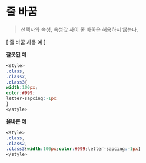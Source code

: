 # 줄 바꿈
> 선택자와 속성, 속성값 사이 줄 바꿈은 허용하지 않는다.

[ 줄 바꿈 사용 예 ]

**잘못된 예**
``` css
<style>
.class,
.class2,
.class3{
width:100px;
color:#999;
letter-sapcing:-1px
}
</style>
```
**올바른 예**
``` css
<style>
.class,
.class2,
.class3{width:100px;color:#999;letter-sapcing:-1px}
</style>
```